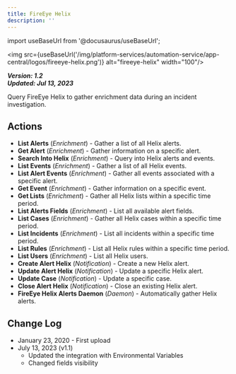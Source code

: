 ```yaml
---
title: FireEye Helix
description: ''
---
```

import useBaseUrl from '@docusaurus/useBaseUrl';

<img src={useBaseUrl('/img/platform-services/automation-service/app-central/logos/fireeye-helix.png')} alt="fireeye-helix" width="100"/>

***Version: 1.2  
Updated: Jul 13, 2023***

Query FireEye Helix to gather enrichment data during an incident investigation.

## Actions

* **List Alerts** (*Enrichment*) - Gather a list of all Helix alerts.
* **Get Alert** (*Enrichment*) - Gather information on a specific alert.
* **Search Into Helix** (*Enrichment*) - Query into Helix alerts and events.
* **List Events** (*Enrichment*) - Gather a list of all Helix events.
* **List Alert Events** (*Enrichment*) - Gather all events associated with a specific alert.
* **Get Event** (*Enrichment*) - Gather information on a specific event.
* **Get Lists** (*Enrichment*) - Gather all Helix lists within a specific time period.
* **List Alerts Fields** (*Enrichment*) - List all available alert fields.
* **List Cases** (*Enrichment*) - Gather all Helix cases within a specific time period.
* **List Incidents** (*Enrichment*) - List all incidents within a specific time period.
* **List Rules** (*Enrichment*) - List all Helix rules within a specific time period.
* **List Users** (*Enrichment*) - List all Helix users.
* **Create Alert Helix** (*Notification*) - Create a new Helix alert.
* **Update Alert Helix** (*Notification*) - Update a specific Helix alert.
* **Update Case** (*Notification*) - Update a specific case.
* **Close Alert Helix** (*Notification*) - Close an existing Helix alert.
* **FireEye Helix Alerts Daemon** (*Daemon*) - Automatically gather Helix alerts.

## Change Log

* January 23, 2020 - First upload
* July 13, 2023 (v1.1)
	+ Updated the integration with Environmental Variables
	+ Changed fields visibility
